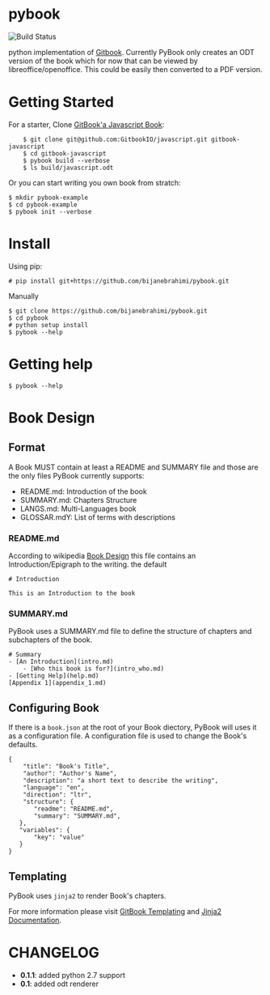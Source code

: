 # pybook
![Build Status](https://travis-ci.org/bijanebrahimi/pybook.svg?branch=master)

python implementation of [Gitbook](https://github.com/gitbookio/gitbook). Currently PyBook only creates an ODT version of the book which for now that can be viewed by libreoffice/openoffice. This could be easily then converted to a PDF version.

# Getting Started
For a starter, Clone [GitBook'a Javascript Book](htpps://github.com/GitbookIO/javascript):

```
    $ git clone git@github.com:GitbookIO/javascript.git gitbook-javascript
    $ cd gitbook-javascript
    $ pybook build --verbose
    $ ls build/javascript.odt
```

Or you can start writing you own book from stratch:

```
$ mkdir pybook-example
$ cd pybook-example
$ pybook init --verbose
```

# Install
Using pip:

```
# pip install git+https://github.com/bijanebrahimi/pybook.git
```

Manually

```
$ git clone https://github.com/bijanebrahimi/pybook.git
$ cd pybook
# python setup install
$ pybook --help
```

# Getting help

```
$ pybook --help
```

# Book Design
## Format
A Book MUST contain at least a README and SUMMARY file and those are the only files PyBook currently supports:
- README.md: Introduction of the book
- SUMMARY.md: Chapters Structure
- LANGS.md: Multi-Languages book
- GLOSSAR.mdY: List of terms with descriptions

### README.md
According to wikipedia [Book Design](https://en.wikipedia.org/wiki/Book_design) this file contains an Introduction/Epigraph to the writing. the default

```
# Introduction

This is an Introduction to the book
```

### SUMMARY.md
PyBook uses a SUMMARY.md file to define the structure of chapters and subchapters of the book.

```
# Summary
- [An Introduction](intro.md)
    - [Who this book is for?](intro_who.md)
- [Getting Help](help.md)
[Appendix 1](appendix_1.md)
```

## Configuring Book
If there is a `book.json` at the root of your Book diectory, PyBook will uses it as a configuration file. A configuration file is used to change the Book's defaults.

```
{
    "title": "Book's Title",
    "author": "Author's Name",
    "description": "a short text to describe the writing",
    "language": "en",
    "direction": "ltr",
    "structure": {
       "readme": "README.md",
       "summary": "SUMMARY.md",
   },
   "variables": {
       "key": "value"
   }
}
```

## Templating
PyBook uses `jinja2` to render Book's chapters.

For more information please visit [GitBook Templating](http://help.gitbook.com/format/templating.html) and [Jinja2 Documentation](http://jinja.pocoo.org/).

# CHANGELOG
- **0.1.1**: added python 2.7 support
- **0.1**: added odt renderer
